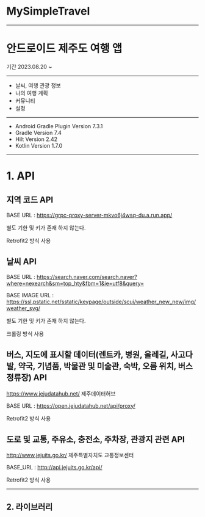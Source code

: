 # MySimpleTravel

---

# 안드로이드 제주도 여행 앱

기간 2023.08.20 ~

---

- 날씨, 여행 관광 정보
- 나의 여행 계획
- 커뮤니티
- 설정

---

- Android Gradle Plugin Version 7.3.1
- Gradle Version 7.4
- Hilt Version 2.42
- Kotlin Version 1.7.0 

---


# 1. API

## 지역 코드 API


BASE URL : https://grpc-proxy-server-mkvo6j4wsq-du.a.run.app/

별도 기한 및 키가 존재 하지 않는다.

Retrofit2 방식 사용




## 날씨 API


BASE URL : https://search.naver.com/search.naver?where=nexearch&sm=top_hty&fbm=1&ie=utf8&query=

BASE IMAGE URL : https://ssl.pstatic.net/sstatic/keypage/outside/scui/weather_new_new/img/weather_svg/

별도 기한 및 키가 존재 하지 않는다.

크롤링 방식 사용




## 버스, 지도에 표시할 데이터(렌트카, 병원, 올레길, 사고다발, 약국, 기념품, 박물관 및 미술관, 숙박, 오름 위치, 버스 정류장) API


<https://www.jejudatahub.net/> 제주데이터허브

BASE URL : https://open.jejudatahub.net/api/proxy/

Retrofit2 방식 사용




## 도로 및 교통, 주유소, 충전소, 주차장, 관광지 관련 API


<http://www.jejuits.go.kr/> 제주특별자치도 교통정보센터

BASE_URL : http://api.jejuits.go.kr/api/

Retrofit2 방식 사용

---

## 2. 라이브러리